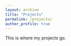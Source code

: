 ```yaml
---
layout: archive
title: "Projects"
permalink: /projects/
author_profile: true
---
```


This is where my projects go. 